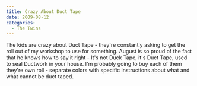 ```yaml
---
title: Crazy About Duct Tape
date: 2009-08-12
categories: 
  - The Twins
---
```


The kids are crazy about Duct Tape - they're constantly asking to get the roll out of my workshop to use for something. August is so proud of the fact that he knows how to say it right - It's not Duck Tape, it's Duct Tape, used to seal Ductwork in your house. I'm probably going to buy each of them they're own roll - separate colors with specific instructions about what and what cannot be duct taped.
